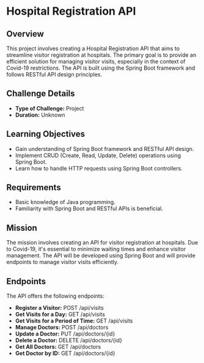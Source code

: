 # Hospital Registration API

## Overview

This project involves creating a Hospital Registration API that aims to streamline visitor registration at hospitals. The primary goal is to provide an efficient solution for managing visitor visits, especially in the context of Covid-19 restrictions. The API is built using the Spring Boot framework and follows RESTful API design principles.

## Challenge Details

- **Type of Challenge:** Project
- **Duration:** Unknown

## Learning Objectives

- Gain understanding of Spring Boot framework and RESTful API design.
- Implement CRUD (Create, Read, Update, Delete) operations using Spring Boot.
- Learn how to handle HTTP requests using Spring Boot controllers.

## Requirements

- Basic knowledge of Java programming.
- Familiarity with Spring Boot and RESTful APIs is beneficial.

## Mission

The mission involves creating an API for visitor registration at hospitals. Due to Covid-19, it's essential to minimize waiting times and enhance visitor management. The API will be developed using Spring Boot and will provide endpoints to manage visitor visits efficiently.

## Endpoints

The API offers the following endpoints:

- **Register a Visitor:** POST /api/visits
- **Get Visits for a Day:** GET /api/visits
- **Get Visits for a Period of Time:** GET /api/visits
- **Manage Doctors:** POST /api/doctors
- **Update a Doctor:** PUT /api/doctors/{id}
- **Delete a Doctor:** DELETE /api/doctors/{id}
- **Get All Doctors:** GET /api/doctors
- **Get Doctor by ID:** GET /api/doctors/{id}



